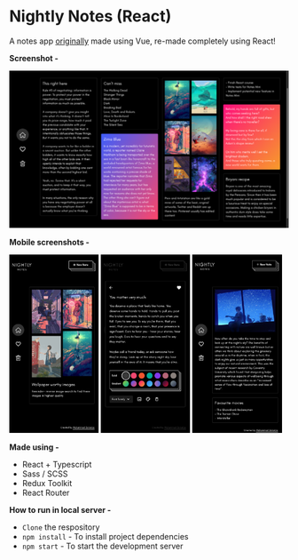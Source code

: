 # **Nightly Notes (React)**

A notes app [originally](https://github.com/zakariyaq313/nightly-notes-vue) made using Vue, re-made completely using React!

**Screenshot -**

![PC Screenshot](./src/assets/images/screen.png)

**Mobile screenshots -**

<p float="left">
	<img src="./src/assets/images/mobile-1.jpg" width="32%" />
	<img src="./src/assets/images/mobile-2.jpg" width="32%" /> 
	<img src="./src/assets/images/mobile-3.jpg" width="32%" />
</p>

**Made using -**

- React + Typescript
- Sass / SCSS
- Redux Toolkit
- React Router 

**How to run in local server -**
- `Clone` the respository
- `npm install` - To install project dependencies
- `npm start` - To start the development server
